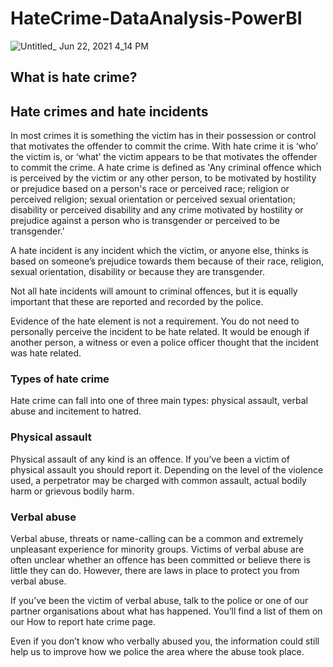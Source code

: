 # HateCrime-DataAnalysis-PowerBI

![Untitled_ Jun 22, 2021 4_14 PM](https://user-images.githubusercontent.com/56480620/122911522-039a2480-d375-11eb-90c5-21101144f78a.gif)


## What is hate crime?
## Hate crimes and hate incidents
In most crimes it is something the victim has in their possession or control that motivates the offender to commit the crime. With hate crime it is ‘who’ the victim is, or ‘what’ the victim appears to be that motivates the offender to commit the crime.
A hate crime is defined as 'Any criminal offence which is perceived by the victim or any other person, to be motivated by hostility or prejudice based on a person's race or perceived race; religion or perceived religion; sexual orientation or perceived sexual orientation; disability or perceived disability and any crime motivated by hostility or prejudice against a person who is transgender or perceived to be transgender.'

A hate incident is any incident which the victim, or anyone else, thinks is based on someone’s prejudice towards them because of their race, religion, sexual orientation, disability or because they are transgender.

Not all hate incidents will amount to criminal offences, but it is equally important that these are reported and recorded by the police.

Evidence of the hate element is not a requirement. You do not need to personally perceive the incident to be hate related. It would be enough if another person, a witness or even a police officer thought that the incident was hate related.

### Types of hate crime
Hate crime can fall into one of three main types: physical assault, verbal abuse and incitement to hatred.

### Physical assault
Physical assault of any kind is an offence. If you’ve been a victim of physical assault you should report it. Depending on the level of the violence used, a perpetrator may be charged with common assault, actual bodily harm or grievous bodily harm.

### Verbal abuse
Verbal abuse, threats or name-calling can be a common and extremely unpleasant experience for minority groups.
Victims of verbal abuse are often unclear whether an offence has been committed or believe there is little they can do. However, there are laws in place to protect you from verbal abuse.

If you’ve been the victim of verbal abuse, talk to the police or one of our partner organisations about what has happened. You’ll find a list of them on our How to report hate crime page.

Even if you don’t know who verbally abused you, the information could still help us to improve how we police the area where the abuse took place.
